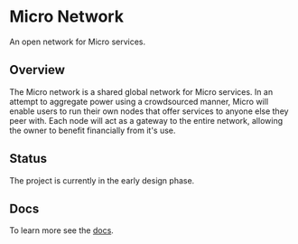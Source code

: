 # Micro Network

An open network for Micro services.

## Overview

The Micro network is a shared global network for Micro services. In an attempt to 
aggregate power using a crowdsourced manner, Micro will enable users to run their own nodes that offer services 
to anyone else they peer with. Each node will act as a gateway to the entire network, allowing the owner to benefit 
financially from it's use.

## Status

The project is currently in the early design phase.

## Docs

To learn more see the [docs](docs).
